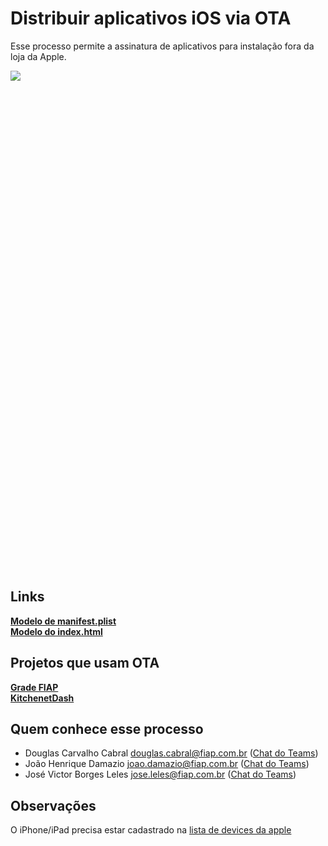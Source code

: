 # Distribuir aplicativos iOS via OTA

Esse processo permite a assinatura de aplicativos para instalação fora da loja da Apple.

<div style="height: 800px; overflow-x:scroll;">
    <img src="../distribuir-aplicativo-ios-ota.svg" style="max-width: initial;">
</div>

## Links

<a href="../files/ota/manifest.plist" download>**Modelo de manifest.plist**</a>
<br />
<a href="../files/ota/index.html" download>**Modelo do index.html**</a>

## Projetos que usam OTA

[**Grade FIAP**](https://gitlab.fiap.com.br/react-native/grade-fiap)
<br />
[**KitchenetDash**](https://gitlab.fiap.com.br/react-native/KitchenetDash)

## Quem conhece esse processo

- Douglas Carvalho Cabral <douglas.cabral@fiap.com.br>
([Chat do Teams](https://teams.microsoft.com/l/chat/0/?users=douglas.cabral@fiap.com.br))
- João Henrique Damazio <joao.damazio@fiap.com.br>
([Chat do Teams](https://teams.microsoft.com/l/chat/0/?users=joao.damazio@fiap.com.br))
- José Victor Borges Leles <jose.leles@fiap.com.br>
([Chat do Teams](https://teams.microsoft.com/l/chat/0/?users=jose.leles@fiap.com.br))

## Observações

O iPhone/iPad precisa estar cadastrado na [lista de devices da apple](https://developer.apple.com/account/resources/devices/list) 